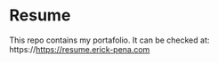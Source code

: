 # Resume
This repo contains my portafolio. It can be checked at: https://https://resume.erick-pena.com
